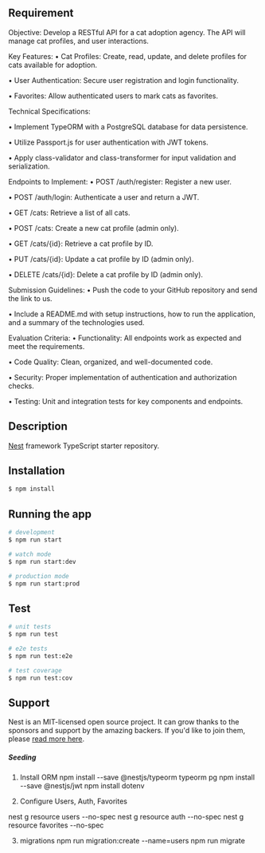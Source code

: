 ## Requirement

Objective:
Develop a RESTful API for a cat adoption agency. The API will manage cat profiles, and user interactions.

Key Features:
• Cat Profiles: Create, read, update, and delete profiles for cats available for adoption.

• User Authentication: Secure user registration and login functionality.

• Favorites: Allow authenticated users to mark cats as favorites.

Technical Specifications:

• Implement TypeORM with a PostgreSQL database for data persistence.

• Utilize Passport.js for user authentication with JWT tokens.

• Apply class-validator and class-transformer for input validation and serialization.

Endpoints to Implement:
• POST /auth/register: Register a new user.

• POST /auth/login: Authenticate a user and return a JWT.

• GET /cats: Retrieve a list of all cats.

• POST /cats: Create a new cat profile (admin only).

• GET /cats/{id}: Retrieve a cat profile by ID.

• PUT /cats/{id}: Update a cat profile by ID (admin only).

• DELETE /cats/{id}: Delete a cat profile by ID (admin only).

Submission Guidelines:
• Push the code to your GitHub repository and send the link to us.

• Include a README.md with setup instructions, how to run the application, and a summary of the technologies used.

Evaluation Criteria:
• Functionality: All endpoints work as expected and meet the requirements.

• Code Quality: Clean, organized, and well-documented code.

• Security: Proper implementation of authentication and authorization checks.

• Testing: Unit and integration tests for key components and endpoints.

## Description

[Nest](https://github.com/nestjs/nest) framework TypeScript starter repository.

## Installation

```bash
$ npm install
```

## Running the app

```bash
# development
$ npm run start

# watch mode
$ npm run start:dev

# production mode
$ npm run start:prod
```

## Test

```bash
# unit tests
$ npm run test

# e2e tests
$ npm run test:e2e

# test coverage
$ npm run test:cov
```

## Support

Nest is an MIT-licensed open source project. It can grow thanks to the sponsors and support by the amazing backers. If you'd like to join them, please [read more here](https://docs.nestjs.com/support).


##### Seeding

1. Install ORM
npm install --save @nestjs/typeorm typeorm pg
npm install --save @nestjs/jwt
npm install dotenv

2. Configure Users, Auth, Favorites

nest g resource users --no-spec
nest g resource auth --no-spec
nest g resource favorites --no-spec


3. migrations
npm run migration:create --name=users
npm run migrate